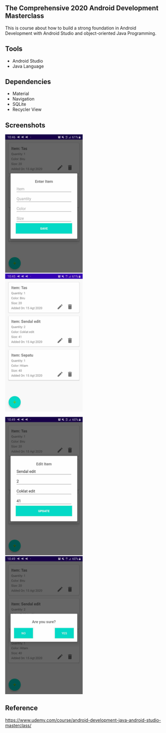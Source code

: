 ## The Comprehensive 2020 Android Development Masterclass

This is course about how to build a strong foundation in Android  Development with Android Studio and object-oriented Java Programming.

## Tools

* Android Studio
* Java Language

## Dependencies

* Material
* Navigation
* SQLite
* Recycler View

## Screenshots

<img src="https://raw.githubusercontent.com/rezaerbe/needs-comprehensive/master/N1.jpg?raw=true" alt="N2" width=250 /> &nbsp; &nbsp; <img src="https://raw.githubusercontent.com/rezaerbe/needs-comprehensive/master/N2.jpg?raw=true&" alt="N2" width=250 />

<img src="https://raw.githubusercontent.com/rezaerbe/needs-comprehensive/master/N3.jpg?raw=true" alt="N3" width=250 /> &nbsp; &nbsp; <img src="https://raw.githubusercontent.com/rezaerbe/needs-comprehensive/master/N4.jpg?raw=true&" alt="N4" width=250 />

## Reference

https://www.udemy.com/course/android-development-java-android-studio-masterclass/